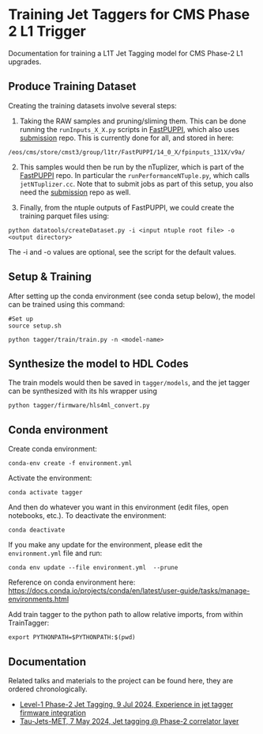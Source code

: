 # Training Jet Taggers for CMS Phase 2 L1 Trigger

Documentation for training a L1T Jet Tagging model for CMS Phase-2 L1 upgrades.

## Produce Training Dataset

Creating the training datasets involve several steps: 

1. Taking the RAW samples and pruning/sliming them. This can be done running the `runInputs_X_X.py` scripts in [FastPUPPI](https://github.com/CMS-L1T-Jet-Tagging/FastPUPPI/tree/dev/14_0_X-leptons), which also uses [submission](https://github.com/CMS-L1T-Jet-Tagging/submission) repo. This is currently done for all, and stored in here:

```
/eos/cms/store/cmst3/group/l1tr/FastPUPPI/14_0_X/fpinputs_131X/v9a/
```

2. This samples would then be run by the nTuplizer, which is part of the [FastPUPPI](https://github.com/CMS-L1T-Jet-Tagging/FastPUPPI/tree/dev/14_0_X-leptons) repo. In particular the `runPerformanceNTuple.py`, which calls `jetNTuplizer.cc`. Note that to submit jobs as part of this setup, you also need the [submission](https://github.com/CMS-L1T-Jet-Tagging/submission/tree/dev/14_0_X-leptons) repo as well. 

3. Finally, from the ntuple outputs of FastPUPPI, we could create the training parquet files using:

```
python datatools/createDataset.py -i <input ntuple root file> -o <output directory>
```

The -i and -o values are optional, see the script for the default values.

## Setup & Training

After setting up the conda environment (see conda setup below), the model can be trained using this command:

```
#Set up
source setup.sh

python tagger/train/train.py -n <model-name>
```

## Synthesize the model to HDL Codes

The train models would then be saved in `tagger/models`, and the jet tagger can be synthesized with its hls wrapper using

```
python tagger/firmware/hls4ml_convert.py
```

## Conda environment

Create conda environment:

```
conda-env create -f environment.yml
```

Activate the environment:

```
conda activate tagger
```

And then do whatever you want in this environment (edit files, open notebooks, etc.). To deactivate the environment:

```
conda deactivate
```

If you make any update for the environment, please edit the `environment.yml` file and run:

```
conda env update --file environment.yml  --prune
```

Reference on conda environment here: https://docs.conda.io/projects/conda/en/latest/user-guide/tasks/manage-environments.html

Add train tagger to the python path to allow relative imports, from within TrainTagger:
```
export PYTHONPATH=$PYTHONPATH:$(pwd)
```

## Documentation

Related talks and materials to the project can be found here, they are ordered chronologically. 

* [Level-1 Phase-2 Jet Tagging, 9 Jul 2024, Experience in jet tagger firmware integration](https://indico.cern.ch/event/1435130/)
* [Tau-Jets-MET, 7 May 2024, Jet tagging @ Phase-2 correlator layer](https://indico.cern.ch/event/1413293/#28-phase-2-jet-tagging)

